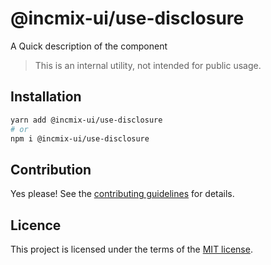 # @incmix-ui/use-disclosure

A Quick description of the component

> This is an internal utility, not intended for public usage.

## Installation

```sh
yarn add @incmix-ui/use-disclosure
# or
npm i @incmix-ui/use-disclosure
```

## Contribution

Yes please! See the
[contributing guidelines](https://github.com/incmix-ui/incmix-ui/blob/master/CONTRIBUTING.md)
for details.

## Licence

This project is licensed under the terms of the
[MIT license](https://github.com/incmix-ui/incmix-ui/blob/master/LICENSE).

